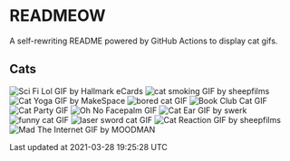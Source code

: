 # READMEOW

A self-rewriting README powered by GitHub Actions to display cat gifs.

## Cats

![Sci Fi Lol GIF by Hallmark eCards](https://media1.giphy.com/media/BzyTuYCmvSORqs1ABM/200.gif?cid=a0cc1d54l740heo5u0i0tu447b7xb2sh1ppm20ya9gptns8r&rid=200.gif)
![cat smoking GIF by sheepfilms](https://media3.giphy.com/media/3o6Zt481isNVuQI1l6/200.gif?cid=a0cc1d54l740heo5u0i0tu447b7xb2sh1ppm20ya9gptns8r&rid=200.gif)
![Cat Yoga GIF by MakeSpace](https://media4.giphy.com/media/xUPGcyi4YxcZp8dWZq/200.gif?cid=a0cc1d54l740heo5u0i0tu447b7xb2sh1ppm20ya9gptns8r&rid=200.gif)
![bored cat GIF](https://media1.giphy.com/media/mlvseq9yvZhba/200.gif?cid=a0cc1d54l740heo5u0i0tu447b7xb2sh1ppm20ya9gptns8r&rid=200.gif)
![Book Club Cat GIF](https://media2.giphy.com/media/1iu8uG2cjYFZS6wTxv/200.gif?cid=a0cc1d54l740heo5u0i0tu447b7xb2sh1ppm20ya9gptns8r&rid=200.gif)
![Cat Party GIF](https://media1.giphy.com/media/jpbnoe3UIa8TU8LM13/200.gif?cid=a0cc1d54l740heo5u0i0tu447b7xb2sh1ppm20ya9gptns8r&rid=200.gif)
![Oh No Facepalm GIF](https://media1.giphy.com/media/yFQ0ywscgobJK/200.gif?cid=a0cc1d54l740heo5u0i0tu447b7xb2sh1ppm20ya9gptns8r&rid=200.gif)
![Cat Ear GIF by swerk](https://media1.giphy.com/media/MCfhrrNN1goH6/200.gif?cid=a0cc1d54l740heo5u0i0tu447b7xb2sh1ppm20ya9gptns8r&rid=200.gif)
![funny cat GIF](https://media3.giphy.com/media/13CoXDiaCcCoyk/200.gif?cid=a0cc1d54l740heo5u0i0tu447b7xb2sh1ppm20ya9gptns8r&rid=200.gif)
![laser sword cat GIF](https://media2.giphy.com/media/q1MeAPDDMb43K/200.gif?cid=a0cc1d54l740heo5u0i0tu447b7xb2sh1ppm20ya9gptns8r&rid=200.gif)
![Cat Reaction GIF by sheepfilms](https://media3.giphy.com/media/1KoN1DMBnCMWk/200.gif?cid=a0cc1d54l740heo5u0i0tu447b7xb2sh1ppm20ya9gptns8r&rid=200.gif)
![Mad The Internet GIF by MOODMAN](https://media3.giphy.com/media/VbnUQpnihPSIgIXuZv/200.gif?cid=a0cc1d54l740heo5u0i0tu447b7xb2sh1ppm20ya9gptns8r&rid=200.gif)


Last updated at 2021-03-28 19:25:28 UTC